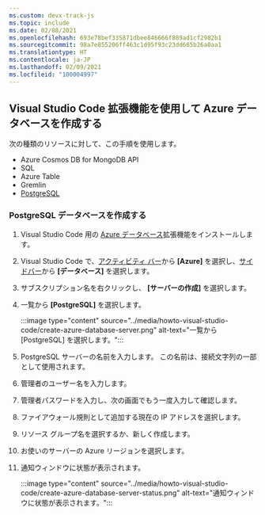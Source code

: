 ```yaml
---
ms.custom: devx-track-js
ms.topic: include
ms.date: 02/08/2021
ms.openlocfilehash: 693e78bef335871dbee846666f889ad1cf2982b1
ms.sourcegitcommit: 98a7e855206ff463c1d95f93c23dd665b26a0aa1
ms.translationtype: HT
ms.contentlocale: ja-JP
ms.lasthandoff: 02/09/2021
ms.locfileid: "100004997"
---
```

## <a name="create-azure-database-with-visual-studio-code-extension"></a>Visual Studio Code 拡張機能を使用して Azure データベースを作成する

次の種類のリソースに対して、この手順を使用します。

* Azure Cosmos DB for MongoDB API
* SQL
* Azure Table
* Gremlin
* [PostgreSQL](#create-a-postgresql-database) 

### <a name="create-a-postgresql-database"></a>PostgreSQL データベースを作成する

1. Visual Studio Code 用の [Azure データベース](https://marketplace.visualstudio.com/items?itemName=ms-azuretools.vscode-cosmosdb)拡張機能をインストールします。
1. Visual Studio Code で、[アクティビティ バー](https://code.visualstudio.com/docs/getstarted/userinterface)から **[Azure]** を選択し、[サイドバー](https://code.visualstudio.com/docs/getstarted/userinterface)から **[データベース]** を選択します。
1. サブスクリプション名を右クリックし、 **[サーバーの作成]** を選択します。
1. 一覧から **[PostgreSQL]** を選択します。 

    :::image type="content" source="../media/howto-visual-studio-code/create-azure-database-server.png" alt-text="一覧から [PostgreSQL] を選択します。":::

1. PostgreSQL サーバーの名前を入力します。 この名前は、接続文字列の一部として使用されます。 
1. 管理者のユーザー名を入力します。 
1. 管理者パスワードを入力し、次の画面でもう一度入力して確認します。 
1. ファイアウォール規則として追加する現在の IP アドレスを選択します。 
1. リソース グループ名を選択するか、新しく作成します。 
1. お使いのサーバーの Azure リージョンを選択します。 
1. 通知ウィンドウに状態が表示されます。 

    :::image type="content" source="../media/howto-visual-studio-code/create-azure-database-server-status.png" alt-text="通知ウィンドウに状態が表示されます。":::
